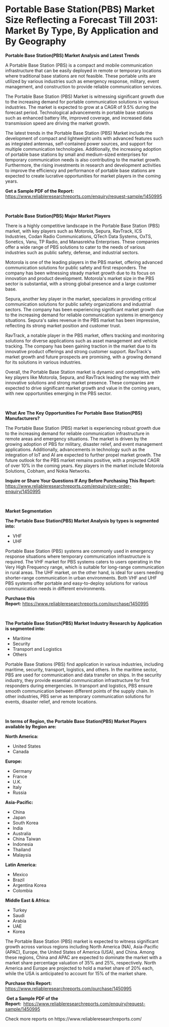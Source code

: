 <p><h1>Portable Base Station(PBS) Market Size Reflecting a Forecast Till 2031: Market By Type, By Application and By Geography</h1></p><p><strong>Portable Base Station(PBS) Market Analysis and Latest Trends</strong></p>
<p><p>A Portable Base Station (PBS) is a compact and mobile communication infrastructure that can be easily deployed in remote or temporary locations where traditional base stations are not feasible. These portable units are utilized by various industries such as emergency response, military, event management, and construction to provide reliable communication services.</p><p>The Portable Base Station (PBS) Market is witnessing significant growth due to the increasing demand for portable communication solutions in various industries. The market is expected to grow at a CAGR of 9.5% during the forecast period. Technological advancements in portable base stations such as enhanced battery life, improved coverage, and increased data transmission speed are driving the market growth.</p><p>The latest trends in the Portable Base Station (PBS) Market include the development of compact and lightweight units with advanced features such as integrated antennas, self-contained power sources, and support for multiple communication technologies. Additionally, the increasing adoption of portable base stations by small and medium-sized enterprises for temporary communication needs is also contributing to the market growth. Furthermore, the rising investments in research and development activities to improve the efficiency and performance of portable base stations are expected to create lucrative opportunities for market players in the coming years.</p></p>
<p><strong>Get a Sample PDF of the Report:&nbsp;</strong> <a href="https://www.reliableresearchreports.com/enquiry/request-sample/1450995">https://www.reliableresearchreports.com/enquiry/request-sample/1450995</a></p>
<p>&nbsp;</p>
<p><strong>Portable Base Station(PBS) Major Market Players</strong></p>
<p><p>There is a highly competitive landscape in the Portable Base Station (PBS) market, with key players such as Motorola, Sepura, RavTrack, ICS Industries, Codan Radio Communications, QTech Data Systems, OxTS, Sonetics, Vanu, TP Radio, and Manasrekha Enterprises. These companies offer a wide range of PBS solutions to cater to the needs of various industries such as public safety, defense, and industrial sectors.</p><p>Motorola is one of the leading players in the PBS market, offering advanced communication solutions for public safety and first responders. The company has been witnessing steady market growth due to its focus on innovation and product development. Motorola's market size in the PBS sector is substantial, with a strong global presence and a large customer base.</p><p>Sepura, another key player in the market, specializes in providing critical communication solutions for public safety organizations and industrial sectors. The company has been experiencing significant market growth due to the increasing demand for reliable communication systems in emergency situations. Sepura's sales revenue in the PBS market has been impressive, reflecting its strong market position and customer trust.</p><p>RavTrack, a notable player in the PBS market, offers tracking and monitoring solutions for diverse applications such as asset management and vehicle tracking. The company has been gaining traction in the market due to its innovative product offerings and strong customer support. RavTrack's market growth and future prospects are promising, with a growing demand for its solutions in various industries.</p><p>Overall, the Portable Base Station market is dynamic and competitive, with key players like Motorola, Sepura, and RavTrack leading the way with their innovative solutions and strong market presence. These companies are expected to drive significant market growth and value in the coming years, with new opportunities emerging in the PBS sector.</p></p>
<p>&nbsp;</p>
<p><strong>What Are The Key Opportunities For Portable Base Station(PBS) Manufacturers?</strong></p>
<p><p>The Portable Base Station (PBS) market is experiencing robust growth due to the increasing demand for reliable communication infrastructure in remote areas and emergency situations. The market is driven by the growing adoption of PBS for military, disaster relief, and event management applications. Additionally, advancements in technology such as the integration of IoT and AI are expected to further propel market growth. The future outlook for the PBS market remains positive, with a projected CAGR of over 10% in the coming years. Key players in the market include Motorola Solutions, Cobham, and Nokia Networks.</p></p>
<p><strong>Inquire or Share Your Questions If Any Before Purchasing This Report:</strong> <a href="https://www.reliableresearchreports.com/enquiry/pre-order-enquiry/1450995">https://www.reliableresearchreports.com/enquiry/pre-order-enquiry/1450995</a></p>
<p>&nbsp;</p>
<p><strong>Market Segmentation</strong></p>
<p><strong>The Portable Base Station(PBS) Market Analysis by types is segmented into:</strong></p>
<p><ul><li>VHF</li><li>UHF</li></ul></p>
<p><p>Portable Base Station (PBS) systems are commonly used in emergency response situations where temporary communication infrastructure is required. The VHF market for PBS systems caters to users operating in the Very High Frequency range, which is suitable for long-range communication in rural areas. The UHF market, on the other hand, is ideal for users needing shorter-range communication in urban environments. Both VHF and UHF PBS systems offer portable and easy-to-deploy solutions for various communication needs in different environments.</p></p>
<p><strong>Purchase this Report:&nbsp;</strong><a href="https://www.reliableresearchreports.com/purchase/1450995">https://www.reliableresearchreports.com/purchase/1450995</a></p>
<p>&nbsp;</p>
<p><strong>The Portable Base Station(PBS) Market Industry Research by Application is segmented into:</strong></p>
<p><ul><li>Maritime</li><li>Security</li><li>Transport and Logistics</li><li>Others</li></ul></p>
<p><p>Portable Base Stations (PBS) find application in various industries, including maritime, security, transport, logistics, and others. In the maritime sector, PBS are used for communication and data transfer on ships. In the security industry, they provide essential communication infrastructure for first responders during emergencies. In transport and logistics, PBS ensure smooth communication between different points of the supply chain. In other industries, PBS serve as temporary communication solutions for events, disaster relief, and remote locations.</p></p>
<p>&nbsp;</p>
<p><strong>In terms of Region, the Portable Base Station(PBS) Market Players available by Region are:</strong></p>
<p>
    <p> <strong> North America: </strong>
        <ul>
            <li>United States</li>
            <li>Canada</li>
        </ul>
        </p> 
    <p> <strong> Europe: </strong>
        <ul>
            <li>Germany</li>
            <li>France</li>
            <li>U.K.</li>
            <li>Italy</li>
            <li>Russia</li>
        </ul>
        </p> 
    <p> <strong> Asia-Pacific: </strong>
        <ul>
            <li>China</li>
            <li>Japan</li>
            <li>South Korea</li>
            <li>India</li>
            <li>Australia</li>
            <li>China Taiwan</li>
            <li>Indonesia</li>
            <li>Thailand</li>
            <li>Malaysia</li>
        </ul>
        </p> 
    <p> <strong> Latin America: </strong>
        <ul>
            <li>Mexico</li>
            <li>Brazil</li>
            <li>Argentina Korea</li>
            <li>Colombia</li>
        </ul>
        </p> 
    <p> <strong> Middle East & Africa: </strong>
        <ul>
            <li>Turkey</li>
            <li>Saudi</li>
            <li>Arabia</li>
            <li>UAE</li>
            <li>Korea</li>
        </ul>
    </p>
    </p>
<p><p>The Portable Base Station (PBS) market is expected to witness significant growth across various regions including North America (NA), Asia-Pacific (APAC), Europe, the United States of America (USA), and China. Among these regions, China and APAC are expected to dominate the market with a market share percentage valuation of 35% and 25%, respectively. North America and Europe are projected to hold a market share of 20% each, while the USA is anticipated to account for 15% of the market share.</p></p>
<p><strong>Purchase this Report: </strong><a href="https://www.reliableresearchreports.com/purchase/1450995">https://www.reliableresearchreports.com/purchase/1450995</a></p>
<p>&nbsp;<strong>Get a Sample PDF of the Report:&nbsp;&nbsp;</strong><a href="https://www.reliableresearchreports.com/enquiry/request-sample/1450995">https://www.reliableresearchreports.com/enquiry/request-sample/1450995</a></p>
<p><strong></strong></p>
<p>Check more reports on https://www.reliableresearchreports.com/</p>